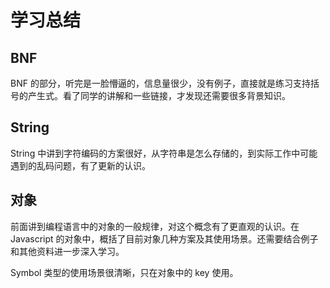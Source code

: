 # 学习总结

## BNF

BNF 的部分，听完是一脸懵逼的，信息量很少，没有例子，直接就是练习支持括号的产生式。看了同学的讲解和一些链接，才发现还需要很多背景知识。

## String

String 中讲到字符编码的方案很好，从字符串是怎么存储的，到实际工作中可能遇到的乱码问题，有了更新的认识。

## 对象

前面讲到编程语言中的对象的一般规律，对这个概念有了更直观的认识。在 Javascript 的对象中，概括了目前对象几种方案及其使用场景。还需要结合例子和其他资料进一步深入学习。

Symbol 类型的使用场景很清晰，只在对象中的 key 使用。
